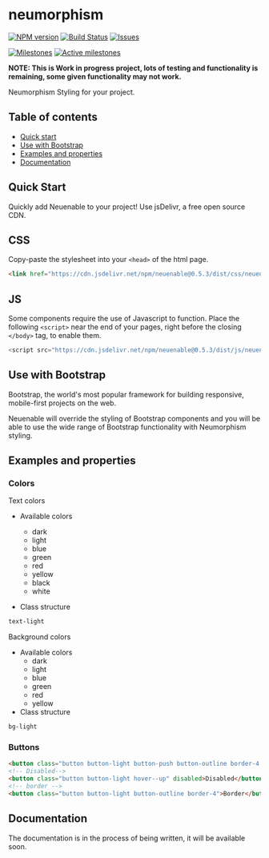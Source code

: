 # neumorphism

[![NPM version](https://img.shields.io/npm/v/neuenable?color=blue)](https://www.npmjs.com/package/neuenable)
[![Build Status](https://img.shields.io/github/workflow/status/rain-kun/neuenable/Quality%20and%20Publish/main)](https://github.com/rain-kun/neuenable/actions?workflow=Quality%20and%20Publish)
[![Issues](https://img.shields.io/github/issues/rain-kun/neuenable)](https://github.com/rain-kun/neuenable/issues)

[![Milestones](https://img.shields.io/github/milestones/progress/rain-kun/neuenable/2?style=social)](https://github.com/rain-kun/neuenable/milestone/2)
[![Active milestones](https://img.shields.io/github/milestones/open/rain-kun/neuenable?style=social)](https://github.com/rain-kun/neuenable/milestones?state=open)

**NOTE: This is Work in progress project, lots of testing and functionality is remaining, some given functionality may not work.**

Neumorphism Styling for your project.

## Table of contents
- [Quick start](#quick-start)
- [Use with Bootstrap](#use-with-bootstrap)
- [Examples and properties](#examples-and-properties)
- [Documentation](#documentation)


## Quick Start

Quickly add Neuenable to your project! Use jsDelivr, a free open source CDN.

## CSS
Copy-paste the stylesheet into your `<head>` of the html page.

```html
<link href="https://cdn.jsdelivr.net/npm/neuenable@0.5.3/dist/css/neuenable.min.css" rel="stylesheet" crossorigin="anonymous">
```

## JS
Some components require the use of Javascript to function. Place the following `<script>` near the end of your pages, right before the closing `</body>` tag, to enable them.

```js
<script src="https://cdn.jsdelivr.net/npm/neuenable@0.5.3/dist/js/neuenable.min.js" crossorigin="anonymous"></script>
```

## Use with Bootstrap
Bootstrap, the world's most popular framework for building responsive, mobile-first projects on the web.

Neuenable will override the styling of Bootstrap components and you will be able to use the wide range of Bootstrap functionality with Neumorphism styling.

## Examples and properties
### Colors
Text colors
- Available colors
  - dark
  - light
  - blue
  - green
  - red
  - yellow
  - black
  - white

- Class structure

```css
text-light
```

Background colors
- Available colors
  - dark
  - light
  - blue
  - green
  - red
  - yellow
- Class structure

```css
bg-light
```

### Buttons

```html
<button class="button button-light button-push button-outline border-4 curve-5">Click me</button>
<!-- Disabled-->
<button class="button button-light hover--up" disabled>Disabled</button>
<!-- border -->
<button class="button button-light button-outline border-4">Border</button>
```

## Documentation
The documentation is in the process of being written, it will be available soon.
